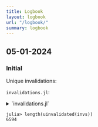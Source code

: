 ```yaml
---
title: Logbook
layout: logbook
url: "/logbook/"
summary: logbook
---
```


## 05-01-2024

### Initial

Unique invalidations:

`invalidations.jl`:

<details>
    <summary>`invalidations.jl`</summary>

```julia
using SnoopCompileCore

invs = @snoopr using ADCSSims;

using SnoopCompile

trees = invalidation_trees(invs);
methinvs = trees[end];
```

</details>

```julia-repl
julia> length(uinvalidated(invs))
6594
```

